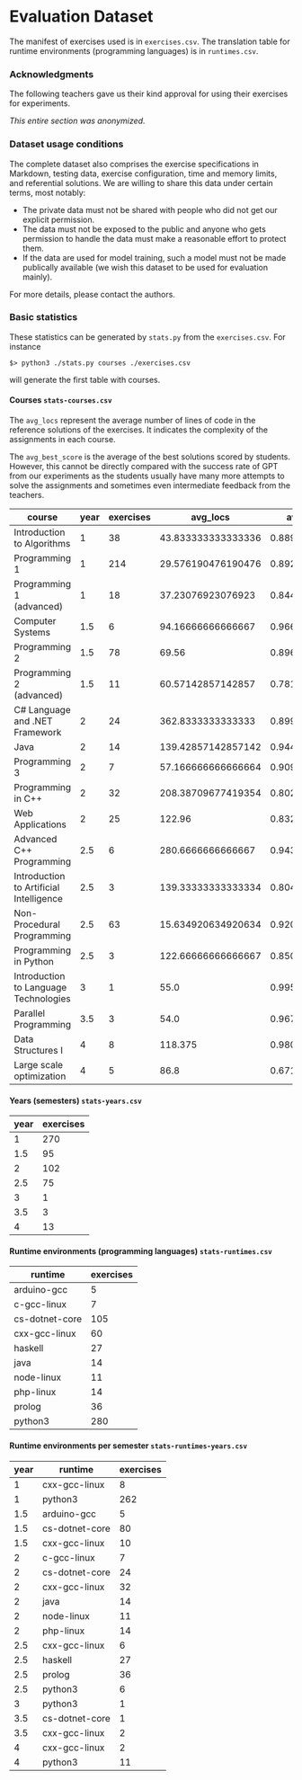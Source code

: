 # Evaluation Dataset

The manifest of exercises used is in `exercises.csv`. The translation table for runtime environments (programming languages) is in `runtimes.csv`.

### Acknowledgments

The following teachers gave us their kind approval for using their exercises for experiments.

*This entire section was anonymized.*
 
### Dataset usage conditions

The complete dataset also comprises the exercise specifications in Markdown, testing data, exercise configuration, time and memory limits, and referential solutions. We are willing to share this data under certain terms, most notably:

- The private data must not be shared with people who did not get our explicit permission.
- The data must not be exposed to the public and anyone who gets permission to handle the data must make a reasonable effort to protect them.
- If the data are used for model training, such a model must not be made publically available (we wish this dataset to be used for evaluation mainly).

For more details, please contact the authors.

### Basic statistics

These statistics can be generated by `stats.py` from the `exercises.csv`. For instance
```
$> python3 ./stats.py courses ./exercises.csv
```
will generate the first table with courses.

#### Courses `stats-courses.csv`

The `avg_locs` represent the average number of lines of code in the reference solutions of the exercises. It indicates the complexity of the assignments in each course.

The `avg_best_score` is the average of the best solutions scored by students. However, this cannot be directly compared with the success rate of GPT from our experiments as the students usually have many more attempts to solve the assignments and sometimes even intermediate feedback from the teachers.

|course                                 |year|exercises|avg_locs          |avg_best_score    |
|---------------------------------------|----|---------|------------------|------------------|
|Introduction to Algorithms             |1   |38       |43.833333333333336|0.8891435441142971|
|Programming 1                          |1   |214      |29.576190476190476|0.8920690007168937|
|Programming 1 (advanced)               |1   |18       |37.23076923076923 |0.8448922683088057|
|Computer Systems                       |1.5 |6        |94.16666666666667 |0.9664261656464368|
|Programming 2                          |1.5 |78       |69.56             |0.8962221396004961|
|Programming 2 (advanced)               |1.5 |11       |60.57142857142857 |0.7812142969401031|
|C# Language and .NET Framework         |2   |24       |362.8333333333333 |0.8994288362894327|
|Java                                   |2   |14       |139.42857142857142|0.9449910817610281|
|Programming 3                          |2   |7        |57.166666666666664|0.9098501345549932|
|Programming in C++                     |2   |32       |208.38709677419354|0.802700435662019 |
|Web Applications                       |2   |25       |122.96            |0.8320048205634433|
|Advanced C++ Programming               |2.5 |6        |280.6666666666667 |0.9434166938169227|
|Introduction to Artificial Intelligence|2.5 |3        |139.33333333333334|0.8044618732204404|
|Non-Procedural Programming             |2.5 |63       |15.634920634920634|0.9203051578453149|
|Programming in Python                  |2.5 |3        |122.66666666666667|0.8504326854873033|
|Introduction to Language Technologies  |3   |1        |55.0              |0.995098039215687 |
|Parallel Programming                   |3.5 |3        |54.0              |0.9678157424251174|
|Data Structures I                      |4   |8        |118.375           |0.9800828954869006|
|Large scale optimization               |4   |5        |86.8              |0.6716666666666666|


#### Years (semesters) `stats-years.csv`

|year                                   |exercises|
|---------------------------------------|---------|
|1                                      |270      |
|1.5                                    |95       |
|2                                      |102      |
|2.5                                    |75       |
|3                                      |1        |
|3.5                                    |3        |
|4                                      |13       |


#### Runtime environments (programming languages) `stats-runtimes.csv`

|runtime                                |exercises|
|---------------------------------------|---------|
|arduino-gcc                            |5        |
|c-gcc-linux                            |7        |
|cs-dotnet-core                         |105      |
|cxx-gcc-linux                          |60       |
|haskell                                |27       |
|java                                   |14       |
|node-linux                             |11       |
|php-linux                              |14       |
|prolog                                 |36       |
|python3                                |280      |


#### Runtime environments per semester `stats-runtimes-years.csv`

|year                                   |runtime|exercises|
|---------------------------------------|-------|---------|
|1                                      |cxx-gcc-linux|8        |
|1                                      |python3|262      |
|1.5                                    |arduino-gcc|5        |
|1.5                                    |cs-dotnet-core|80       |
|1.5                                    |cxx-gcc-linux|10       |
|2                                      |c-gcc-linux|7        |
|2                                      |cs-dotnet-core|24       |
|2                                      |cxx-gcc-linux|32       |
|2                                      |java   |14       |
|2                                      |node-linux|11       |
|2                                      |php-linux|14       |
|2.5                                    |cxx-gcc-linux|6        |
|2.5                                    |haskell|27       |
|2.5                                    |prolog |36       |
|2.5                                    |python3|6        |
|3                                      |python3|1        |
|3.5                                    |cs-dotnet-core|1        |
|3.5                                    |cxx-gcc-linux|2        |
|4                                      |cxx-gcc-linux|2        |
|4                                      |python3|11       |
